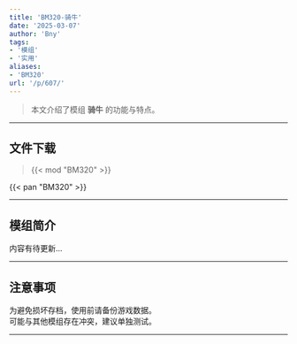 ```yaml
---
title: 'BM320-骑牛'
date: '2025-03-07'
author: 'Bny'
tags:
- '模组'
- '实用'
aliases:
- 'BM320'
url: '/p/607/'
---
```


> 本文介绍了模组 **骑牛** 的功能与特点。

---

## 文件下载  

> {{< mod "BM320" >}}  

{{< pan "BM320" >}}  

---

## 模组简介

>  
内容有待更新...  

---

## 注意事项

>  
为避免损坏存档，使用前请备份游戏数据。  
可能与其他模组存在冲突，建议单独测试。  

---

